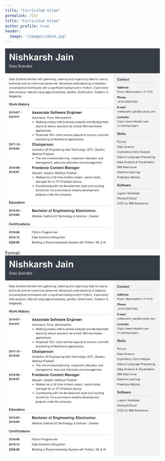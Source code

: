 ```yaml
---
title: "Curriculum Vitae"
permalink: /CV/
title: "Curriculum Vitae"
author_profile: true
header:
  image: "/images/zakim.jpg"
---
```


![Resume](/images/Resume.jpg)
Format: ![Alt Text](/images/Resume.jpg)

